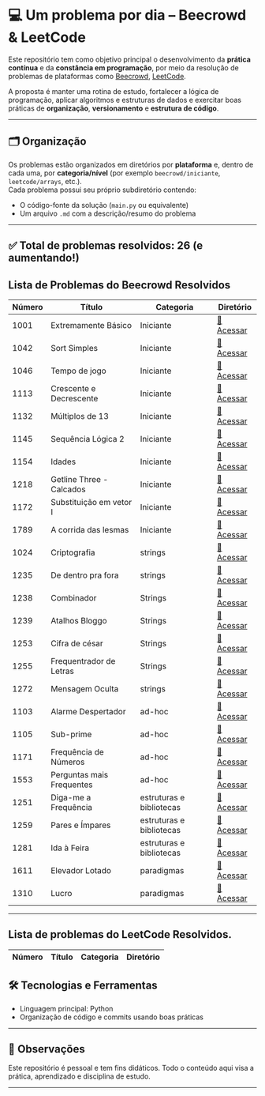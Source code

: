 # 💻 Um problema por dia – Beecrowd & LeetCode

Este repositório tem como objetivo principal o desenvolvimento da **prática contínua** e da **constância em programação**, por meio da resolução de problemas de plataformas como [Beecrowd](https://www.beecrowd.com.br/), [LeetCode](https://leetcode.com/).

A proposta é manter uma rotina de estudo, fortalecer a lógica de programação, aplicar algoritmos e estruturas de dados e exercitar boas práticas de **organização**, **versionamento** e **estrutura de código**.

---

## 🗂️ Organização

Os problemas estão organizados em diretórios por **plataforma** e, dentro de cada uma, por **categoria/nível** (por exemplo `beecrowd/iniciante`, `leetcode/arrays`, etc.).  
Cada problema possui seu próprio subdiretório contendo:

- O código-fonte da solução (`main.py` ou equivalente)
- Um arquivo `.md` com a descrição/resumo do problema

---

## ✅ Total de problemas resolvidos: **26** (e aumentando!)

## Lista de Problemas do Beecrowd Resolvidos

| Número | Título                    | Categoria                | Diretório                                            |
| ------ | ------------------------- | ------------------------ | ---------------------------------------------------- |
| 1001   | Extremamente Básico       | Iniciante                | [🔗 Acessar](problemas/iniciantes/1001/)             |
| 1042   | Sort Simples              | Iniciante                | [🔗 Acessar](problemas/iniciantes/1042/)             |
| 1046   | Tempo de jogo             | Iniciante                | [🔗 Acessar](problemas/iniciantes/1046/)             |
| 1113   | Crescente e Decrescente   | Iniciante                | [🔗 Acessar](problemas/iniciantes/1113/)             |
| 1132   | Múltiplos de 13           | Iniciante                | [🔗 Acessar](problemas/iniciantes/1132/)             |
| 1145   | Sequência Lógica 2        | Iniciante                | [🔗 Acessar](problemas/iniciantes/1145/)             |
| 1154   | Idades                    | Iniciante                | [🔗 Acessar](problemas/iniciantes/1154/)             |
| 1218   | Getline Three - Calcados  | Iniciante                | [🔗 Acessar](problemas/iniciantes/1218/)             |
| 1172   | Substituição em vetor I   | Iniciante                | [🔗 Acessar](problemas/iniciantes/1172/)             |
| 1789   | A corrida das lesmas      | Iniciante                | [🔗 Acessar](problemas/iniciantes/1789/)             |
| 1024   | Criptografia              | strings                  | [🔗 Acessar](problemas/strings/1024/)                |
| 1235   | De dentro pra fora        | strings                  | [🔗 Acessar](problemas/strings/1235/)                |
| 1238   | Combinador                | Strings                  | [🔗 Acessar](problemas/strings/1238/)                |
| 1239   | Atalhos Bloggo            | Strings                  | [🔗 Acessar](problemas/strings/1239/)                |
| 1253   | Cifra de césar            | Strings                  | [🔗 Acessar](problemas/strings/1253/)                |
| 1255   | Frequentrador de Letras   | Strings                  | [🔗 Acessar](problemas/strings/1255/)                |
| 1272   | Mensagem Oculta           | strings                  | [🔗 Acessar](problemas/strings/1272/)                |
| 1103   | Alarme Despertador        | ad-hoc                   | [🔗 Acessar](problemas/ad-hoc/1103/)                 |
| 1105   | Sub-prime                 | ad-hoc                   | [🔗 Acessar](problemas/ad-hoc/1105/)                 |
| 1171   | Frequência de Números     | ad-hoc                   | [🔗 Acessar](problemas/ad-hoc/1171/)                 |
| 1553   | Perguntas mais Frequentes | ad-hoc                   | [🔗 Acessar](problemas/ad-hoc/1553/)                 |
| 1251   | Diga-me a Frequência      | estruturas e bibliotecas | [🔗 Acessar](problemas/estruturas-bibliotecas/1251/) |
| 1259   | Pares e Ímpares           | estruturas e bibliotecas | [🔗 Acessar](problemas/estruturas-bibliotecas/1259/) |
| 1281   | Ida à Feira               | estruturas e bibliotecas | [🔗 Acessar](problemas/estruturas-bibliotecas/1281/) |
| 1611   | Elevador Lotado           | paradigmas               | [🔗 Acessar](problemas/paradigmas/1611/)             |
| 1310   | Lucro                     | paradigmas               | [🔗 Acessar](problemas/paradigmas/1310/)             |

---

## Lista de problemas do LeetCode Resolvidos.

| Número | Título | Categoria | Diretório |
| ------ | ------ | --------- | --------- |

## 🛠️ Tecnologias e Ferramentas

- Linguagem principal: Python
- Organização de código e commits usando boas práticas

---

## 📌 Observações

Este repositório é pessoal e tem fins didáticos. Todo o conteúdo aqui visa a prática, aprendizado e disciplina de estudo.

---
